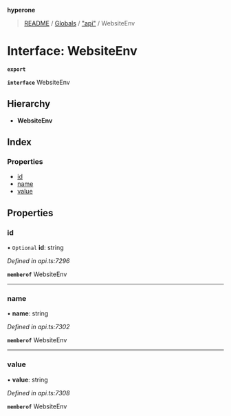**hyperone**

> [README](../README.md) / [Globals](../globals.md) / ["api"](../modules/_api_.md) / WebsiteEnv

# Interface: WebsiteEnv

**`export`** 

**`interface`** WebsiteEnv

## Hierarchy

* **WebsiteEnv**

## Index

### Properties

* [id](_api_.websiteenv.md#id)
* [name](_api_.websiteenv.md#name)
* [value](_api_.websiteenv.md#value)

## Properties

### id

• `Optional` **id**: string

*Defined in api.ts:7296*

**`memberof`** WebsiteEnv

___

### name

•  **name**: string

*Defined in api.ts:7302*

**`memberof`** WebsiteEnv

___

### value

•  **value**: string

*Defined in api.ts:7308*

**`memberof`** WebsiteEnv

